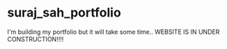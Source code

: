 # suraj_sah_portfolio
I'm building my portfolio but it will take some time..
WEBSITE IS IN UNDER CONSTRUCTION!!!!
